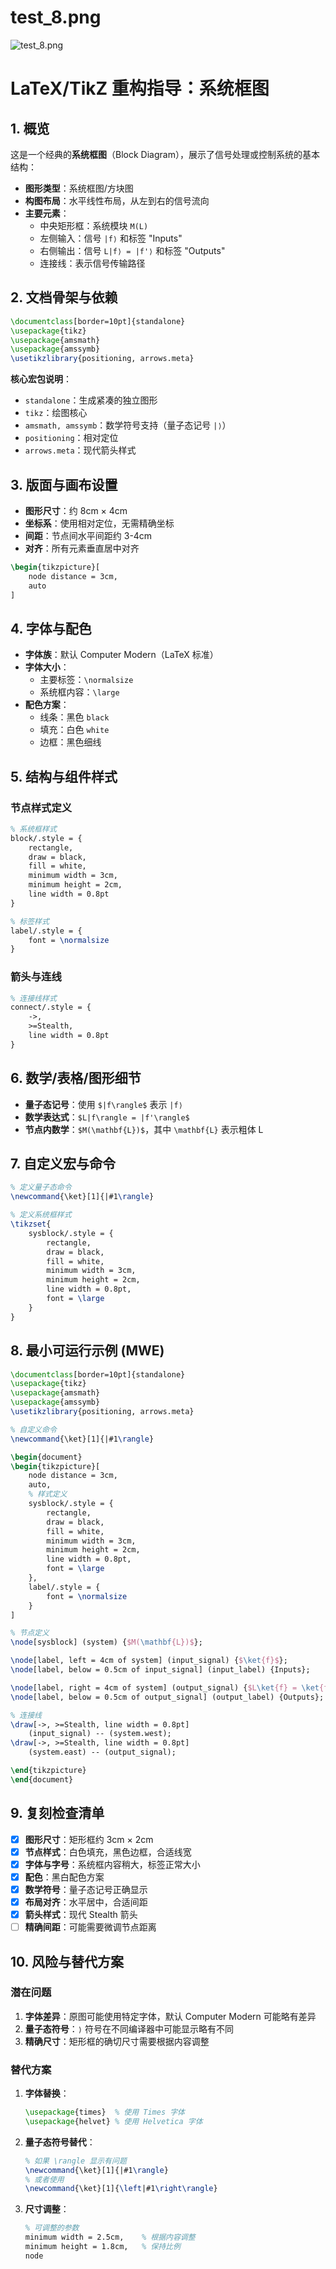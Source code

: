 # test_8.png

![test_8.png](../../../eval_dataset/images/test_8.png)

# LaTeX/TikZ 重构指导：系统框图

## 1. 概览

这是一个经典的**系统框图**（Block Diagram），展示了信号处理或控制系统的基本结构：

- **图形类型**：系统框图/方块图
- **构图布局**：水平线性布局，从左到右的信号流向
- **主要元素**：
  - 中央矩形框：系统模块 `M(L)`
  - 左侧输入：信号 `|f⟩` 和标签 "Inputs"
  - 右侧输出：信号 `L|f⟩ = |f'⟩` 和标签 "Outputs"
  - 连接线：表示信号传输路径

## 2. 文档骨架与依赖

```latex
\documentclass[border=10pt]{standalone}
\usepackage{tikz}
\usepackage{amsmath}
\usepackage{amssymb}
\usetikzlibrary{positioning, arrows.meta}
```

**核心宏包说明**：
- `standalone`：生成紧凑的独立图形
- `tikz`：绘图核心
- `amsmath, amssymb`：数学符号支持（量子态记号 `|⟩`）
- `positioning`：相对定位
- `arrows.meta`：现代箭头样式

## 3. 版面与画布设置

- **图形尺寸**：约 8cm × 4cm
- **坐标系**：使用相对定位，无需精确坐标
- **间距**：节点间水平间距约 3-4cm
- **对齐**：所有元素垂直居中对齐

```latex
\begin{tikzpicture}[
    node distance = 3cm,
    auto
]
```

## 4. 字体与配色

- **字体族**：默认 Computer Modern（LaTeX 标准）
- **字体大小**：
  - 主要标签：`\normalsize`
  - 系统框内容：`\large`
- **配色方案**：
  - 线条：黑色 `black`
  - 填充：白色 `white`
  - 边框：黑色细线

## 5. 结构与组件样式

### 节点样式定义
```latex
% 系统框样式
block/.style = {
    rectangle,
    draw = black,
    fill = white,
    minimum width = 3cm,
    minimum height = 2cm,
    line width = 0.8pt
}

% 标签样式
label/.style = {
    font = \normalsize
}
```

### 箭头与连线
```latex
% 连接线样式
connect/.style = {
    ->,
    >=Stealth,
    line width = 0.8pt
}
```

## 6. 数学/表格/图形细节

- **量子态记号**：使用 `$|f\rangle$` 表示 `|f⟩`
- **数学表达式**：`$L|f\rangle = |f'\rangle$`
- **节点内数学**：`$M(\mathbf{L})$`，其中 `\mathbf{L}` 表示粗体 L

## 7. 自定义宏与命令

```latex
% 定义量子态命令
\newcommand{\ket}[1]{|#1\rangle}

% 定义系统框样式
\tikzset{
    sysblock/.style = {
        rectangle,
        draw = black,
        fill = white,
        minimum width = 3cm,
        minimum height = 2cm,
        line width = 0.8pt,
        font = \large
    }
}
```

## 8. 最小可运行示例 (MWE)

```latex
\documentclass[border=10pt]{standalone}
\usepackage{tikz}
\usepackage{amsmath}
\usepackage{amssymb}
\usetikzlibrary{positioning, arrows.meta}

% 自定义命令
\newcommand{\ket}[1]{|#1\rangle}

\begin{document}
\begin{tikzpicture}[
    node distance = 3cm,
    auto,
    % 样式定义
    sysblock/.style = {
        rectangle,
        draw = black,
        fill = white,
        minimum width = 3cm,
        minimum height = 2cm,
        line width = 0.8pt,
        font = \large
    },
    label/.style = {
        font = \normalsize
    }
]

% 节点定义
\node[sysblock] (system) {$M(\mathbf{L})$};

\node[label, left = 4cm of system] (input_signal) {$\ket{f}$};
\node[label, below = 0.5cm of input_signal] (input_label) {Inputs};

\node[label, right = 4cm of system] (output_signal) {$L\ket{f} = \ket{f'}$};
\node[label, below = 0.5cm of output_signal] (output_label) {Outputs};

% 连接线
\draw[->, >=Stealth, line width = 0.8pt] 
    (input_signal) -- (system.west);
\draw[->, >=Stealth, line width = 0.8pt] 
    (system.east) -- (output_signal);

\end{tikzpicture}
\end{document}
```

## 9. 复刻检查清单

- [x] **图形尺寸**：矩形框约 3cm × 2cm
- [x] **节点样式**：白色填充，黑色边框，合适线宽
- [x] **字体与字号**：系统框内容稍大，标签正常大小
- [x] **配色**：黑白配色方案
- [x] **数学符号**：量子态记号正确显示
- [x] **布局对齐**：水平居中，合适间距
- [x] **箭头样式**：现代 Stealth 箭头
- [ ] **精确间距**：可能需要微调节点距离

## 10. 风险与替代方案

### 潜在问题
1. **字体差异**：原图可能使用特定字体，默认 Computer Modern 可能略有差异
2. **量子态符号**：`⟩` 符号在不同编译器中可能显示略有不同
3. **精确尺寸**：矩形框的确切尺寸需要根据内容调整

### 替代方案
1. **字体替换**：
   ```latex
   \usepackage{times}  % 使用 Times 字体
   \usepackage{helvet} % 使用 Helvetica 字体
   ```

2. **量子态符号替代**：
   ```latex
   % 如果 \rangle 显示有问题
   \newcommand{\ket}[1]{|#1\rangle}
   % 或者使用
   \newcommand{\ket}[1]{\left|#1\right\rangle}
   ```

3. **尺寸调整**：
   ```latex
   % 可调整的参数
   minimum width = 2.5cm,    % 根据内容调整
   minimum height = 1.8cm,   % 保持比例
   node

